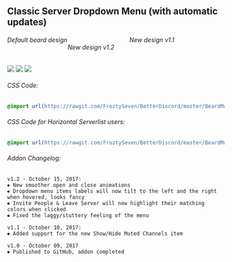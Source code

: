 
## Classic Server Dropdown Menu (with automatic updates)

###### Default beard design           New design v1.1           New design v1.2

![](https://vgy.me/1UoDEF.gif) ![](https://vgy.me/lml6YC.gif) ![](https://vgy.me/y5S4Pl.gif)


###### CSS Code:
```css
@import url(https://rawgit.com/FroztySeven/BetterDiscord/master/BeardMaterial_Addons/ClassicServerDropdown/code.css);
```
###### CSS Code for Horizontal Serverlist users:
```css
@import url(https://rawgit.com/FroztySeven/BetterDiscord/master/BeardMaterial_Addons/ClassicServerDropdown/codeHS.css);
```
###### Addon Changelog:
```
v1.2 - October 15, 2017:
⦁ New smoother open and close animations
⦁ Dropdown menu items labels will now tilt to the left and the right when hovered, looks fancy
⦁ Invite People & Leave Server will now highlight their matching colors when clicked
⦁ Fixed the laggy/stuttery feeling of the menu

v1.1 - October 10, 2017:
⦁ Added support for the new Show/Hide Muted Channels item

v1.0 - October 09, 2017
⦁ Published to GitHub, addon completed
```

